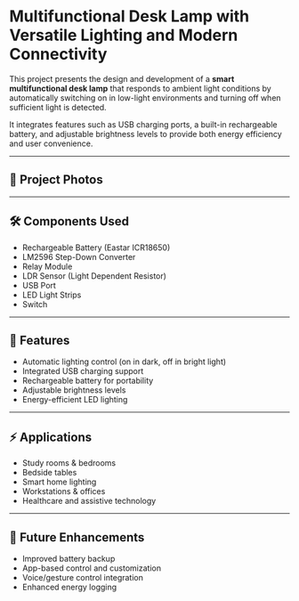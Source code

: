 # Multifunctional Desk Lamp with Versatile Lighting and Modern Connectivity

This project presents the design and development of a **smart multifunctional desk lamp** that responds to ambient light conditions by automatically switching on in low-light environments and turning off when sufficient light is detected.  

It integrates features such as USB charging ports, a built-in rechargeable battery, and adjustable brightness levels to provide both energy efficiency and user convenience.

---

## 📑 Project Photos



---

## 🛠 Components Used
- Rechargeable Battery (Eastar ICR18650)  
- LM2596 Step-Down Converter  
- Relay Module  
- LDR Sensor (Light Dependent Resistor)  
- USB Port  
- LED Light Strips  
- Switch  

---

## 🚀 Features
- Automatic lighting control (on in dark, off in bright light)  
- Integrated USB charging support  
- Rechargeable battery for portability  
- Adjustable brightness levels  
- Energy-efficient LED lighting  

---

## ⚡ Applications
- Study rooms & bedrooms  
- Bedside tables  
- Smart home lighting  
- Workstations & offices  
- Healthcare and assistive technology  

---

## 🔮 Future Enhancements
- Improved battery backup  
- App-based control and customization  
- Voice/gesture control integration  
- Enhanced energy logging  



